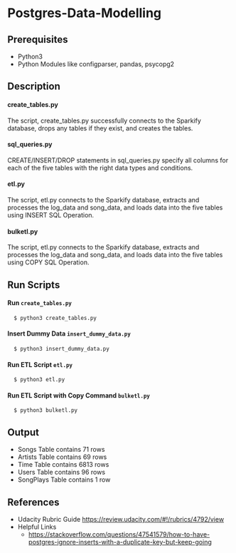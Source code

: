 # Postgres-Data-Modelling

## Prerequisites
- Python3
- Python Modules like configparser, pandas, psycopg2

## Description
#### create_tables.py
The script, create_tables.py successfully connects to the Sparkify database, drops any tables if they exist, and creates the tables.

#### sql_queries.py
CREATE/INSERT/DROP statements in sql_queries.py specify all columns for each of the five tables with the right data types and conditions.

#### etl.py
The script, etl.py connects to the Sparkify database, extracts and processes the log_data and song_data, and loads data into the five tables using INSERT SQL Operation.

#### bulketl.py
The script, etl.py connects to the Sparkify database, extracts and processes the log_data and song_data, and loads data into the five tables using COPY SQL Operation.

## Run Scripts
#### Run `create_tables.py`
```
  $ python3 create_tables.py
```
#### Insert Dummy Data `insert_dummy_data.py`
```
  $ python3 insert_dummy_data.py
```
#### Run ETL Script `etl.py`
```
  $ python3 etl.py
```
#### Run ETL Script with Copy Command `bulketl.py`
```
  $ python3 bulketl.py
```

## Output
- Songs Table contains 71 rows
- Artists Table contains 69 rows
- Time Table contains 6813 rows
- Users Table contains 96 rows
- SongPlays Table contains 1 row

## References
- Udacity Rubric Guide <https://review.udacity.com/#!/rubrics/4792/view>
- Helpful Links
  - https://stackoverflow.com/questions/47541579/how-to-have-postgres-ignore-inserts-with-a-duplicate-key-but-keep-going